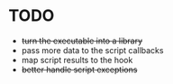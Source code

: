 # TODO

- ~~turn the executable into a library~~
- pass more data to the script callbacks
- map script results to the hook
- ~~better handle script exceptions~~
